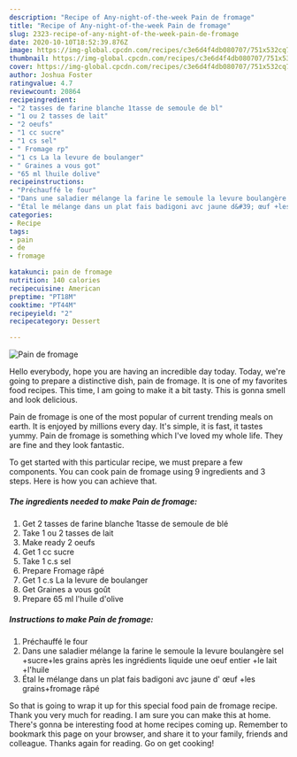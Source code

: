 ```yaml
---
description: "Recipe of Any-night-of-the-week Pain de fromage"
title: "Recipe of Any-night-of-the-week Pain de fromage"
slug: 2323-recipe-of-any-night-of-the-week-pain-de-fromage
date: 2020-10-10T18:52:39.876Z
image: https://img-global.cpcdn.com/recipes/c3e6d4f4db080707/751x532cq70/pain-de-fromage-photo-principale-de-la-recette.jpg
thumbnail: https://img-global.cpcdn.com/recipes/c3e6d4f4db080707/751x532cq70/pain-de-fromage-photo-principale-de-la-recette.jpg
cover: https://img-global.cpcdn.com/recipes/c3e6d4f4db080707/751x532cq70/pain-de-fromage-photo-principale-de-la-recette.jpg
author: Joshua Foster
ratingvalue: 4.7
reviewcount: 20864
recipeingredient:
- "2 tasses de farine blanche 1tasse de semoule de bl"
- "1 ou 2 tasses de lait"
- "2 oeufs"
- "1 cc sucre"
- "1 cs sel"
- " Fromage rp"
- "1 cs La la levure de boulanger"
- " Graines a vous got"
- "65 ml lhuile dolive"
recipeinstructions:
- "Préchauffé le four"
- "Dans une saladier mélange la farine le semoule la levure boulangère sel +sucre+les grains après les ingrédients liquide une oeuf entier +le lait +l&#39;huile"
- "Étal le mélange dans un plat fais badigoni avc jaune d&#39; œuf +les grains+fromage râpé"
categories:
- Recipe
tags:
- pain
- de
- fromage

katakunci: pain de fromage 
nutrition: 140 calories
recipecuisine: American
preptime: "PT18M"
cooktime: "PT44M"
recipeyield: "2"
recipecategory: Dessert

---
```



![Pain de fromage](https://img-global.cpcdn.com/recipes/c3e6d4f4db080707/751x532cq70/pain-de-fromage-photo-principale-de-la-recette.jpg)

Hello everybody, hope you are having an incredible day today. Today, we're going to prepare a distinctive dish, pain de fromage. It is one of my favorites food recipes. This time, I am going to make it a bit tasty. This is gonna smell and look delicious.

Pain de fromage is one of the most popular of current trending meals on earth. It is enjoyed by millions every day. It's simple, it is fast, it tastes yummy. Pain de fromage is something which I've loved my whole life. They are fine and they look fantastic.




To get started with this particular recipe, we must prepare a few components. You can cook pain de fromage using 9 ingredients and 3 steps. Here is how you can achieve that.

<!--inarticleads1-->

##### The ingredients needed to make Pain de fromage:

1. Get 2 tasses de farine blanche 1tasse de semoule de blé
1. Take 1 ou 2 tasses de lait
1. Make ready 2 oeufs
1. Get 1 cc sucre
1. Take 1 c.s sel
1. Prepare  Fromage râpé
1. Get 1 c.s La la levure de boulanger
1. Get  Graines a vous goût
1. Prepare 65 ml l&#39;huile d&#39;olive




<!--inarticleads2-->

##### Instructions to make Pain de fromage:

1. Préchauffé le four
1. Dans une saladier mélange la farine le semoule la levure boulangère sel +sucre+les grains après les ingrédients liquide une oeuf entier +le lait +l&#39;huile
1. Étal le mélange dans un plat fais badigoni avc jaune d&#39; œuf +les grains+fromage râpé




So that is going to wrap it up for this special food pain de fromage recipe. Thank you very much for reading. I am sure you can make this at home. There's gonna be interesting food at home recipes coming up. Remember to bookmark this page on your browser, and share it to your family, friends and colleague. Thanks again for reading. Go on get cooking!
